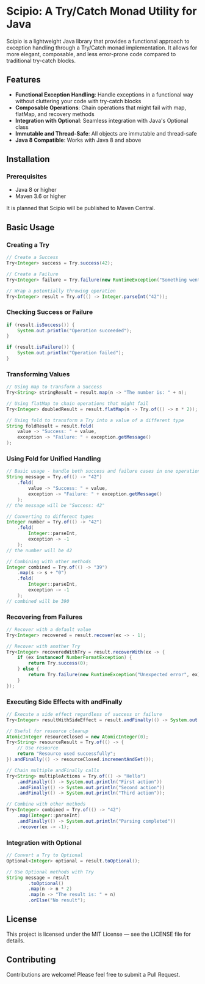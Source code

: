 # Scipio: A Try/Catch Monad Utility for Java

Scipio is a lightweight Java library that provides a functional approach to exception handling through a Try/Catch monad
implementation. It allows for more elegant, composable, and less error-prone code compared to traditional try-catch
blocks.

## Features

- **Functional Exception Handling**: Handle exceptions in a functional way without cluttering your code with try-catch
  blocks
- **Composable Operations**: Chain operations that might fail with map, flatMap, and recovery methods
- **Integration with Optional**: Seamless integration with Java's Optional class
- **Immutable and Thread-Safe**: All objects are immutable and thread-safe
- **Java 8 Compatible**: Works with Java 8 and above

## Installation

### Prerequisites

- Java 8 or higher
- Maven 3.6 or higher

It is planned that Scipio will be published to Maven Central.

## Basic Usage

### Creating a Try

```java
// Create a Success
Try<Integer> success = Try.success(42);

// Create a Failure
Try<Integer> failure = Try.failure(new RuntimeException("Something went wrong"));

// Wrap a potentially throwing operation
Try<Integer> result = Try.of(() -> Integer.parseInt("42"));
```

### Checking Success or Failure

```java
if (result.isSuccess()) {
    System.out.println("Operation succeeded");
}

if (result.isFailure()) {
    System.out.println("Operation failed");
}
```

### Transforming Values

```java
// Using map to transform a Success
Try<String> stringResult = result.map(n -> "The number is: " + n);

// Using flatMap to chain operations that might fail
Try<Integer> doubledResult = result.flatMap(n -> Try.of(() -> n * 2));

// Using fold to transform a Try into a value of a different type
String foldResult = result.fold(
    value -> "Success: " + value,
    exception -> "Failure: " + exception.getMessage()
);
```

### Using Fold for Unified Handling

```java
// Basic usage - handle both success and failure cases in one operation
String message = Try.of(() -> "42")
    .fold(
        value -> "Success: " + value,
        exception -> "Failure: " + exception.getMessage()
    );
// the message will be "Success: 42"

// Converting to different types
Integer number = Try.of(() -> "42")
    .fold(
        Integer::parseInt,
        exception -> -1
    );
// the number will be 42

// Combining with other methods
Integer combined = Try.of(() -> "39")
    .map(s -> s + "0")
    .fold(
        Integer::parseInt,
        exception -> -1
    );
// combined will be 390
```

### Recovering from Failures

```java
// Recover with a default value
Try<Integer> recovered = result.recover(ex -> - 1);

// Recover with another Try
Try<Integer> recoveredWithTry = result.recoverWith(ex -> {
	if (ex instanceof NumberFormatException) {
		return Try.success(0);
	} else {
		return Try.failure(new RuntimeException("Unexpected error", ex));
	}
});
```

### Executing Side Effects with andFinally

```java
// Execute a side effect regardless of success or failure
Try<Integer> resultWithSideEffect = result.andFinally(() -> System.out.println("Operation completed"));

// Useful for resource cleanup
AtomicInteger resourceClosed = new AtomicInteger(0);
Try<String> resourceResult = Try.of(() -> {
    // Use resource
    return "Resource used successfully";
}).andFinally(() -> resourceClosed.incrementAndGet());

// Chain multiple andFinally calls
Try<String> multipleActions = Try.of(() -> "Hello")
    .andFinally(() -> System.out.println("First action"))
    .andFinally(() -> System.out.println("Second action"))
    .andFinally(() -> System.out.println("Third action"));

// Combine with other methods
Try<Integer> combined = Try.of(() -> "42")
    .map(Integer::parseInt)
    .andFinally(() -> System.out.println("Parsing completed"))
    .recover(ex -> -1);
```

### Integration with Optional

```java
// Convert a Try to Optional
Optional<Integer> optional = result.toOptional();

// Use Optional methods with Try
String message = result
		.toOptional()
		.map(n -> n * 2)
		.map(n -> "The result is: " + n)
		.orElse("No result");
```

## License

This project is licensed under the MIT License — see the LICENSE file for details.

## Contributing

Contributions are welcome! Please feel free to submit a Pull Request.
